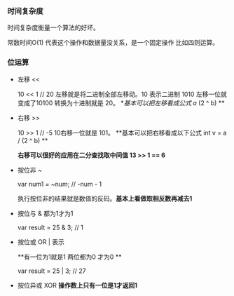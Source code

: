 ### 时间复杂度

时间复杂度衡量一个算法的好坏。

常数时间O(1) 代表这个操作和数据量没关系，是一个固定操作 比如四则运算。





### 位运算

* 左移 <<  

  10 << 1 // 20 左移就是将二进制全部左移动。10 表示二进制 1010 左移一位就变成了10100 转换为十进制就是 20。 **基本可以把左移看成公式 a* (2 ^ b)  **

* 右移 >>

  10 >> 1 // -5  10右移一位就是 101。 **基本可以把右移看成以下公式 int v = a / (2 ^ b) **

  **右移可以很好的应用在二分查找取中间值  13 >> 1 == 6**


* 按位非 ~ 

  var num1 = ~num;  // -num - 1

  执行按位非的结果就是数值的反码。**基本上看做取相反数再减去1**

* 按位与 & 都为1才为1

  var result = 25 & 3; // 1

* 按位或 OR | 表示

  **有一位为1就是1 两位都为0 才为0 **

  var result = 25 | 3; // 27

* 按位异或 XOR **操作数上只有一位是1才返回1**



